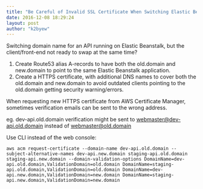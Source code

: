 ```yaml
---
title: "Be Careful of Invalid SSL Certificate When Switching Elastic Beanstalk Custom Domains"
date: 2016-12-08 18:29:24
layout: post
author: "k2byew"
---
```

Switching domain name for an API running on Elastic Beanstalk, but the client/front-end not ready to swap at the same time?

1. Create Route53 alias A-records to have both the old.domain and new.domain to point to the same Elastic Beanstalk application.
2. Create a HTTPS certificate, with additional DNS names to cover both the old.domain and new.domain to avoid outdated clients pointing to the old.domain getting security warning/errors.


When requesting new HTTPS certificate from AWS Certificate Manager, sometimes verification emails can be sent to the wrong address.

eg. dev-api.old.domain verification might be sent to webmaster@dev-api.old.domain instead of webmaster@old.domain

Use CLI instead of the web console:

`aws acm request-certificate --domain-name dev-api.old.domain --subject-alternative-names dev-api.new.domain staging-api.old.domain staging-api.new.domain --domain-validation-options DomainName=dev-api.old.domain,ValidationDomain=old.domain DomainName=staging-api.old.domain,ValidationDomain=old.domain DomainName=dev-api.new.domain,ValidationDomain=new.domain DomainName=staging-api.new.domain,ValidationDomain=new.domain`
